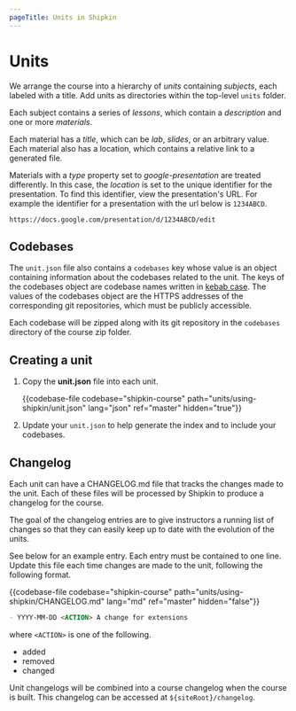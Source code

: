 ```yaml
---
pageTitle: Units in Shipkin
---
```


# Units

We arrange the course into a hierarchy of *units* containing *subjects*,
each labeled with a title.
Add units as directories within the top-level `units` folder.

Each subject contains a series of *lessons*, which contain a
*description* and one or more *materials*.

Each material has a *title*, which can be *lab*, *slides*, or an arbitrary
value.
Each material also has a location, which contains a relative link to a
generated file.

Materials with a *type* property set to *google-presentation* are
treated differently.
In this case, the *location* is set to the unique identifier for the
presentation.
To find this identifier, view the presentation's URL.
For example the identifier for a presentation with the url below is
`1234ABCD`.

```no-highlight
https://docs.google.com/presentation/d/1234ABCD/edit
```

## Codebases

The `unit.json` file also contains a `codebases` key whose value is an
object containing information about the codebases related to the unit.
The keys of the codebases object are codebase names written in
[kebab case](https://en.wikipedia.org/wiki/Kebab_case).
The values of the codebases object are the HTTPS addresses of the
corresponding git repositories, which must be publicly accessible.

Each codebase will be zipped along with its git repository in the
`codebases` directory of the course zip folder.

## Creating a unit

1.  Copy the __unit.json__ file into each unit.

    {{codebase-file codebase="shipkin-course" path="units/using-shipkin/unit.json" lang="json" ref="master" hidden="true"}}

1.  Update your `unit.json` to help generate the index and to include
    your codebases.

## Changelog

Each unit can have a CHANGELOG.md file that tracks the changes made to
the unit.
Each of these files will be processed by Shipkin to produce a changelog
for the course.

The goal of the changelog entries are to give instructors a running list
of changes so that they can easily keep up to date with the evolution of
the units.

See below for an example entry.
Each entry must be contained to one line.
Update this file each time changes are made to the unit, following the
following format.

{{codebase-file codebase="shipkin-course" path="units/using-shipkin/CHANGELOG.md" lang="md" ref="master" hidden="false"}}

```markdown
- YYYY-MM-DD <ACTION> A change for extensions
```

where `<ACTION>` is one of the following.
- added
- removed
- changed

Unit changelogs will be combined into a course changelog when the course
is built.
This changelog can be accessed at `${siteRoot}/changelog`.
